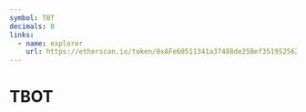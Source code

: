 ```yaml
---
symbol: TBT
decimals: 8
links:
  - name: explorer
    url: https://etherscan.io/token/0xAFe60511341a37488de25Bef351952562E31fCc1
---
```


# TBOT
